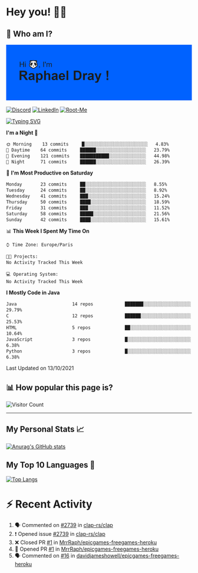 # **Hey you! 👋🏼**

## **🔎 Who am I?**

<img src="https://github.com/MrrRaph/MrrRaph/blob/master/header.png?raw=true">

[![Discord](https://img.shields.io/badge/Discord-7289DA?style=for-the-badge&logo=discord&logoColor=white
)](https://discordapp.com/users/MrRaph#4214/)
[![LinkedIn](https://img.shields.io/badge/LinkedIn-0077B5?style=for-the-badge&logo=linkedin&logoColor=white)](https://www.linkedin.com/in/raphaeldray/)
[![Root-Me](https://img.shields.io/badge/dynamic/json?color=yellowgreen&label=Root-me%20Score&query=score&style=for-the-badge&url=https://raw.githubusercontent.com/MrrRaph/MrrRaph/master/root-me-stats.json&logoColor=white)](https://www.root-me.org/PandHacker)


[![Typing SVG](https://readme-typing-svg.herokuapp.com?font=glory&size=23&multiline=true&height=65&lines=CyberSecurity+Engineer+%F0%9F%92%BB;Freelance+Fullstack+Developer)](https://git.io/typing-svg)

<!--START_SECTION:waka-->
**I'm a Night 🦉** 

```text
🌞 Morning    13 commits     █░░░░░░░░░░░░░░░░░░░░░░░░   4.83% 
🌆 Daytime    64 commits     ██████░░░░░░░░░░░░░░░░░░░   23.79% 
🌃 Evening    121 commits    ███████████░░░░░░░░░░░░░░   44.98% 
🌙 Night      71 commits     ██████░░░░░░░░░░░░░░░░░░░   26.39%

```
📅 **I'm Most Productive on Saturday** 

```text
Monday       23 commits     ██░░░░░░░░░░░░░░░░░░░░░░░   8.55% 
Tuesday      24 commits     ██░░░░░░░░░░░░░░░░░░░░░░░   8.92% 
Wednesday    41 commits     ███░░░░░░░░░░░░░░░░░░░░░░   15.24% 
Thursday     50 commits     ████░░░░░░░░░░░░░░░░░░░░░   18.59% 
Friday       31 commits     ███░░░░░░░░░░░░░░░░░░░░░░   11.52% 
Saturday     58 commits     █████░░░░░░░░░░░░░░░░░░░░   21.56% 
Sunday       42 commits     ████░░░░░░░░░░░░░░░░░░░░░   15.61%

```


📊 **This Week I Spent My Time On** 

```text
⌚︎ Time Zone: Europe/Paris

🐱‍💻 Projects: 
No Activity Tracked This Week

💻 Operating System: 
No Activity Tracked This Week

```

**I Mostly Code in Java** 

```text
Java                     14 repos            ███████░░░░░░░░░░░░░░░░░░   29.79% 
C                        12 repos            ██████░░░░░░░░░░░░░░░░░░░   25.53% 
HTML                     5 repos             ██░░░░░░░░░░░░░░░░░░░░░░░   10.64% 
JavaScript               3 repos             █░░░░░░░░░░░░░░░░░░░░░░░░   6.38% 
Python                   3 repos             █░░░░░░░░░░░░░░░░░░░░░░░░   6.38%

```



 Last Updated on 13/10/2021
<!--END_SECTION:waka-->

## **📊 How popular this page is?**

![Visitor Count](https://profile-counter.glitch.me/MrrRaph/count.svg)

---

## **My Personal Stats 📈**

[![Anurag's GitHub stats](https://github-readme-stats.vercel.app/api?username=mrrraph&count_private=true&show_icons=true&title_color=fff&text_color=fff&bg_color=30,36d1dc,904e95)](https://github.com/anuraghazra/github-readme-stats)

## **My Top 10 Languages 📣**

[![Top Langs](https://github-readme-stats.vercel.app/api/top-langs/?username=mrrraph&langs_count=10&layout=compact&hide=html,css&hide_title=true)](https://github.com/anuraghazra/github-readme-stats)


# **⚡ Recent Activity**

<!--START_SECTION:activity-->
1. 🗣 Commented on [#2739](https://github.com/clap-rs/clap/issues/2739) in [clap-rs/clap](https://github.com/clap-rs/clap)
2. ❗️ Opened issue [#2739](https://github.com/clap-rs/clap/issues/2739) in [clap-rs/clap](https://github.com/clap-rs/clap)
3. ❌ Closed PR [#1](https://github.com/MrrRaph/epicgames-freegames-heroku/pull/1) in [MrrRaph/epicgames-freegames-heroku](https://github.com/MrrRaph/epicgames-freegames-heroku)
4. 💪 Opened PR [#1](https://github.com/MrrRaph/epicgames-freegames-heroku/pull/1) in [MrrRaph/epicgames-freegames-heroku](https://github.com/MrrRaph/epicgames-freegames-heroku)
5. 🗣 Commented on [#16](https://github.com/davidjameshowell/epicgames-freegames-heroku/issues/16) in [davidjameshowell/epicgames-freegames-heroku](https://github.com/davidjameshowell/epicgames-freegames-heroku)
<!--END_SECTION:activity-->